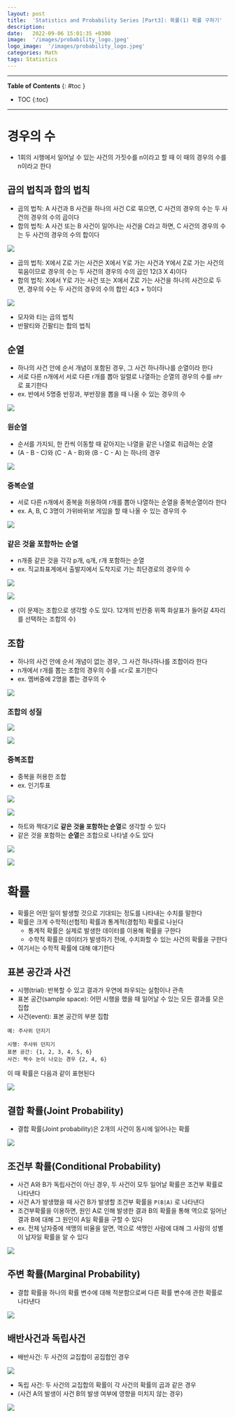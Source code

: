 ```yaml
---
layout: post
title:  'Statistics and Probability Series [Part3]: 확률(1) 확률 구하기'
description: 
date:   2022-09-06 15:01:35 +0300
image:  '/images/probability_logo.jpeg'
logo_image:  '/images/probability_logo.jpeg'
categories: Math
tags: Statistics
---
```

---

**Table of Contents**
{: #toc }
*  TOC
{:toc}

---

# 경우의 수

- 1회의 시행에서 일어날 수 있는 사건의 가짓수를 n이라고 할 때 이 때의 경우의 수를 n이라고 한다

## 곱의 법칙과 합의 법칙

- 곱의 법칙: A 사건과 B 사건을 하나의 사건 C로 묶으면, C 사건의 경우의 수는 두 사건의 경우의 수의 곱이다
- 합의 법칙: A 사건 또는 B 사건이 일어나는 사건을 C라고 하면, C 사건의 경우의 수는 두 사건의 경우의 수의 합이다

![](/images/statistics_34.png)

- 곱의 법칙: X에서 Z로 가는 사건은 X에서 Y로 가는 사건과 Y에서 Z로 가는 사건의 묶음이므로 경우의 수는 두 사건의 경우의 수의 곱인 12(3 X 4)이다
- 합의 법칙: X에서 Y로 가는 사건 또는 X에서 Z로 가는 사건을 하나의 사건으로 두면, 경우의 수는 두 사건의 경우의 수의 합인 4(3 + 1)이다

![](/images/statistics_35.png)

- 모자와 티는 곱의 법칙
- 반팔티와 긴팔티는 합의 법칙

## 순열

- 하나의 사건 안에 순서 개념이 포함된 경우, 그 사건 하나하나를 순열이라 한다
- 서로 다른 n개에서 서로 다른 r개를 뽑아 일렬로 나열하는 순열의 경우의 수를 `nPr`로 표기한다
- ex. 반에서 5명중 반장과, 부반장을 뽑을 때 나올 수 있는 경우의 수

![](/images/statistics_36.png)

### 원순열

- 순서를 가지되, 한 칸씩 이동할 때 같아지는 나열을 같은 나열로 취급하는 순열
- (A - B - C)와 (C - A - B)와 (B - C - A) 는 하나의 경우

![](/images/statistics_38.png)


### 중복순열

- 서로 다른 n개에서 중복을 허용하여 r개를 뽑아 나열하는 순열을 중복순열이라 한다
- ex. A, B, C 3명이 가위바위보 게임을 할 때 나올 수 있는 경우의 수

![](/images/statistics_37.png)

### 같은 것을 포함하는 순열

- n개중 같은 것을 각각 p개, q개, r개 포함하는 순열
- ex. 직교좌표계에서 출발지에서 도착지로 가는 최단경로의 경우의 수

![](/images/statistics_39.png)

![](/images/statistics_40.png)

- (이 문제는 조합으로 생각할 수도 있다. 12개의 빈칸중 위쪽 화살표가 들어갈 4자리를 선택하는 조합의 수)

## 조합

- 하나의 사건 안에 순서 개념이 없는 경우, 그 사건 하나하나를 조합이라 한다
- n개에서 r개를 뽑는 조합의 경우의 수를 `nCr`로 표기한다
- ex. 멤버중에 2명을 뽑는 경우의 수

![](/images/statistics_41.png)

### 조합의 성질

![](/images/statistics_42.png)

![](/images/statistics_43.png)


### 중복조합

- 중복을 허용한 조합
- ex. 인기투표

![](/images/statistics_44.png)

![](/images/statistics_45.png)

- 하트와 짝대기로 **같은 것을 포함하는 순열**로 생각할 수 있다
- 같은 것을 포함하는 **순열**은 조합으로 나타낼 수도 있다

![](/images/statistics_46.png)

![](/images/statistics_47.png)

# 확률

- 확률은 어떤 일이 발생할 것으로 기대되는 정도를 나타내는 수치를 말한다
- 확률은 크게 수학적(선험적) 확률과 통계적(경험적) 확률로 나뉜다
  - 통계적 확률은 실제로 발생한 데이터를 이용해 확률을 구한다
  - 수학적 확률은 데이터가 발생하기 전에, 수치화할 수 있는 사건의 확률을 구한다
- 여기서는 수학적 확률에 대해 얘기한다

## 표본 공간과 사건

- 시행(trial): 반복할 수 있고 결과가 우연에 좌우되는 실험이나 관측
- 표본 공간(sample space): 어떤 시행을 했을 때 일어날 수 있는 모든 결과를 모은 집합
- 사건(event): 표본 공간의 부분 집합

```
예: 주사위 던지기

시행: 주사위 던지기
표본 공간: {1, 2, 3, 4, 5, 6}
사건: 짝수 눈이 나오는 경우 {2, 4, 6}
```

이 때 확률은 다음과 같이 표현된다


![](/images/statistics_48.png)


## 결합 확률(Joint Probability)

- 결합 확률(Joint probability)은 2개의 사건이 동시에 일어나는 확률

![](/images/statistics_53.png)

## 조건부 확률(Conditional Probability)

- 사건 A와 B가 독립사건이 아닌 경우, 두 사건이 모두 일어날 확률은 조건부 확률로 나타낸다
- 사건 A가 발생했을 때 사건 B가 발생할 조건부 확률을 `P(B|A)` 로 나타낸다
- 조건부확률을 이용하면, 원인 A로 인해 발생한 결과 B의 확률을 통해 역으로 일어난 결과 B에 대해 그 원인이 A일 확률을 구할 수 있다
- ex. 전체 남자중에 색맹의 비율을 알면, 역으로 색맹인 사람에 대해 그 사람의 성별이 남자일 확률을 알 수 있다

![](/images/statistics_52.png)

## 주변 확률(Marginal Probability)

- 결합 확률을 하나의 확률 변수에 대해 적분함으로써 다른 확률 변수에 관한 확률로 나타낸다

![](/images/statistics_54.png)

## 배반사건과 독립사건

- 배반사건: 두 사건의 교집합이 공집합인 경우

![](/images/statistics_50.png)

- 독립 사건: 두 사건의 교집합의 확률이 각 사건의 확률의 곱과 같은 경우
- (사건 A의 발생이 사건 B의 발생 여부에 영향을 미치지 않는 경우)

![](/images/statistics_49.png)



